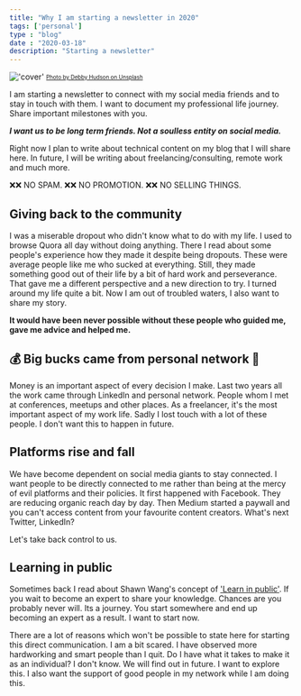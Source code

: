 ```yaml
---
title: "Why I am starting a newsletter in 2020"
tags: ['personal']
type : "blog"
date : "2020-03-18"
description: "Starting a newsletter"
---
```

!['cover'](https://kapilgorve.s3.ap-south-1.amazonaws.com/blog/covers/newsletter.jpg)
<sub><sup>[Photo by Debby Hudson on Unsplash](https://unsplash.com/photos/DR31squbFoA)</sup></sub>

I am starting a newsletter to connect with my social media friends and to stay in touch with them. I want to document my professional life journey. Share important milestones with you.

***I want us to be long term friends. Not a soulless entity on social media.***

Right now I plan to write about technical content on my blog that I will share here. In future, I will be writing about freelancing/consulting, remote work and much more.

❌❌ NO SPAM. ❌❌ NO PROMOTION. ❌❌ NO SELLING THINGS.

## Giving back to the community
I was a miserable dropout who didn't know what to do with my life. I used to browse Quora all day without doing anything. There I read about some people's experience how they made it despite being dropouts. These were average people like me who sucked at everything. Still, they made something good out of their life by a bit of hard work and perseverance. That gave me a different perspective and a new direction to try. I turned around my life quite a bit. Now I am out of troubled waters, I also want to share my story.

**It would have been never possible without these people who guided me, gave me advice and helped me.**

## 💰 Big bucks came from personal network 🤑
Money is an important aspect of every decision I make. Last two years all the work came through LinkedIn and personal network. People whom I met at conferences, meetups and other places. As a freelancer, it's the most important aspect of my work life. Sadly I lost touch with a lot of these people. I don't want this to happen in future.

## Platforms rise and fall
We have become dependent on social media giants to stay connected. I want people to be directly connected to me rather than being at the mercy of evil platforms and their policies. It first happened with Facebook. They are reducing organic reach day by day. Then Medium started a paywall and you can't access content from your favourite content creators.  What's next Twitter, LinkedIn?

Let's take back control to us.

## Learning in public
Sometimes back I read about Shawn Wang's concept of ['Learn in public'](https://www.swyx.io/writing/learn-in-public/). If you wait to become an expert to share your knowledge. Chances are you probably never will. Its a journey. You start somewhere and end up becoming an expert as a result. I want to start now.

There are a lot of reasons which won't be possible to state here for starting this direct communication. I am a bit scared. I have observed more hardworking and smart people than I quit. Do I have what it takes to make it as an individual? I don't  know. We will find out in future. I want to explore this. I also want the support of good people in my network while I am doing this.